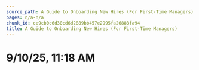 ```yaml
---
source_path: A Guide to Onboarding New Hires (For First-Time Managers).md
pages: n/a-n/a
chunk_id: ce9cb0c6d30cd6d2889bb457e2995fa26883fa94
title: A Guide to Onboarding New Hires (For First-Time Managers)
---
```

# 9/10/25, 11:18 AM
